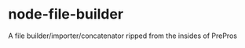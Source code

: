 node-file-builder
=================

A file builder/importer/concatenator ripped from the insides of PrePros
